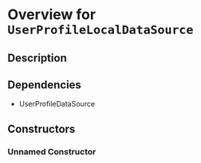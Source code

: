 # Overview for `UserProfileLocalDataSource`

## Description



## Dependencies

- UserProfileDataSource

## Constructors

### Unnamed Constructor


